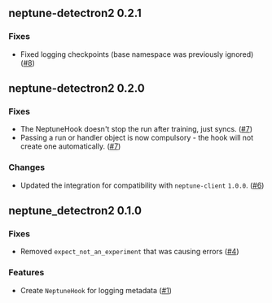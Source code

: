 ## neptune-detectron2 0.2.1

### Fixes
- Fixed logging checkpoints (base namespace was previously ignored) ([#8](https://github.com/neptune-ai/neptune-detectron2/pull/8))


## neptune-detectron2 0.2.0

### Fixes
- The NeptuneHook doesn't stop the run after training, just syncs. ([#7](https://github.com/neptune-ai/neptune-detectron2/pull/7))
- Passing a run or handler object is now compulsory - the hook will not create one automatically. ([#7](https://github.com/neptune-ai/neptune-detectron2/pull/7))

### Changes
- Updated the integration for compatibility with `neptune-client` `1.0.0`. ([#6](https://github.com/neptune-ai/neptune-detectron2/pull/6))

## neptune_detectron2 0.1.0

### Fixes
- Removed `expect_not_an_experiment` that was causing errors ([#4](https://github.com/neptune-ai/neptune-detectron2/pull/4))

### Features
- Create `NeptuneHook` for logging metadata ([#1](https://github.com/neptune-ai/neptune-detectron2/pull/1))
